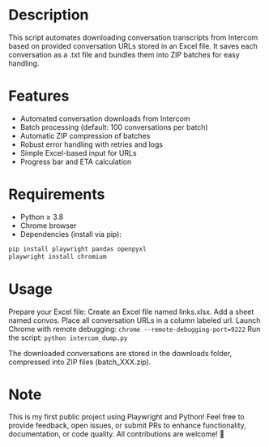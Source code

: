 # Description
This script automates downloading conversation transcripts from Intercom based on provided conversation URLs stored in an Excel file. It saves each conversation as a .txt file and bundles them into ZIP batches for easy handling.

# Features
- Automated conversation downloads from Intercom
- Batch processing (default: 100 conversations per batch)
- Automatic ZIP compression of batches
- Robust error handling with retries and logs
- Simple Excel-based input for URLs
- Progress bar and ETA calculation

# Requirements
- Python ≥ 3.8
- Chrome browser
- Dependencies (install via pip):

```bash
pip install playwright pandas openpyxl
playwright install chromium
```

# Usage
Prepare your Excel file:
Create an Excel file named links.xlsx.
Add a sheet named convos.
Place all conversation URLs in a column labeled url.
Launch Chrome with remote debugging: `chrome --remote-debugging-port=9222`
Run the script: `python intercom_dump.py`

The downloaded conversations are stored in the downloads folder, compressed into ZIP files (batch_XXX.zip).

# Note
This is my first public project using Playwright and Python!
Feel free to provide feedback, open issues, or submit PRs to enhance functionality, documentation, or code quality. All contributions are welcome! 🌟

